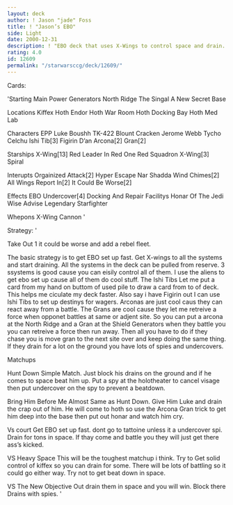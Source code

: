 ```yaml
---
layout: deck
author: ! Jason "jade" Foss
title: ! "Jason’s EBO"
side: Light
date: 2000-12-31
description: ! "EBO deck that uses X-Wings to control space and drain. And spies with undercover to cancel force drains."
rating: 4.0
id: 12609
permalink: "/starwarsccg/deck/12609/"
---
```

Cards: 

'Starting
Main Power Generators
North Ridge
The Singal
A New Secret Base

Locations
Kiffex
Hoth
Endor
Hoth War Room
Hoth Docking Bay
Hoth Med Lab

Characters
EPP Luke
Boushh
TK-422
Blount
Cracken
Jerome Webb
Tycho Celchu
Ishi Tib[3]
Figirin D’an
Arcona[2]
Gran[2]

Starships
X-Wing[13]
Red Leader In Red One
Red Squadron X-Wing[3]
Spiral

Interupts
Orgainized Attack[2]
Hyper Escape
Nar Shadda Wind Chimes[2]
All Wings Report In[2]
It Could Be Worse[2]

Effects
EBO
Undercover[4]
Docking And Repair Facilitys
Honar Of The Jedi
Wise Advise
Legendary Starfighter

Whepons
X-Wing Cannon '

Strategy: '

Take Out 1 it could be worse and add a rebel fleet.


 The basic strategy is to get EBO set up fast. Get X-wings to all the systems and start draining.
All the systems in the deck can be pulled from reserve. 3 ssystems is good cause you can eisily control all of them. I use the aliens to get ebo set up cause all of them do cool stuff. The Ishi Tibs Let me put a card from my hand on buttom of used pile to draw a card from to of deck. This helps me ciculate my deck faster. Also say i have Figirin out I can use Ishi Tibs to set up destinys for wagers. Arconas are just cool caus they can react away from a battle. The Grans are cool cause they let me retreive a force when opponet battles at same or adjent site. So you can put a arcona at the North Ridge and a Gran at the Shield Generators when they battle you you can retreive a force then run away. Then all you have to do if they chase you is move gran to the next site over and keep doing the same thing. If they drain for a lot on the ground you have lots of spies and undercovers.

Matchups

Hunt Down
Simple Match. Just block his drains on the ground and if he comes to space beat him up. Put a spy at the holotheater to cancel visage then put undercover on the spy to prevent a beatdown.

Bring Him Before Me
Almost Same as Hunt Down. Give Him Luke and drain the crap out of him. He will come to hoth so use the Arcona Gran trick to get him deep into the base then put out honar and watch him cry.

Vs court
Get EBO set up fast. dont go to tattoine unless it a undercover spi. Drain for tons in space. If thay come and battle you they will just get there ass’s kicked.

VS Heavy Space
This will be the toughest matchup i think. Try to Get solid control of kiffex so you can drain for some. There will be lots of battling so it could go either way. Try not to get beat down in space.

VS The New Objective
 Out drain them in space and you will win. Block there Drains with spies.  '
